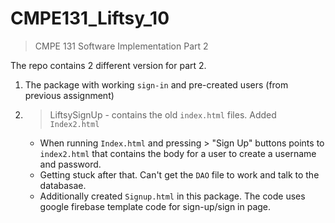 # CMPE131_Liftsy_10
> CMPE 131 Software Implementation Part 2

The repo contains 2 different version for part 2.
1. The package with working `sign-in` and pre-created users (from previous assignment)
2.  > LiftsySignUp - contains the old `index.html` files. Added `Index2.html` 
     *  When running `Index.html` and pressing > "Sign Up" buttons points to `index2.html` that contains the body for a user to create a username and password. 
     * Getting stuck after that. Can't get the `DAO` file to work and talk to the databasae. 
     * Additionally created `Signup.html` in this package. The code uses google firebase template code for sign-up/sign in page. 
     
     
    

